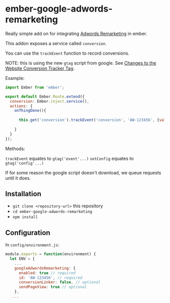 # ember-google-adwords-remarketing

Really simple add on for integrating [Adwords Remarketing](https://developers.google.com/adwords-remarketing-tag/asynchronous/) in ember.

This addon exposes a service called `conversion`.

You can use the `trackEvent` function to record conversions.

NOTE: this is using the new `gtag` script from google. See [Changes to the Website Conversion Tracker Tag](https://support.google.com/adwords/answer/7548399?hl=en).

Example:

```javascript
import Ember from 'ember';

export default Ember.Route.extend({
  conversion: Ember.inject.service(),
  actions: {
    onThingDone(){
    
      this.get('conversion').trackEvent('conversion', 'AW-123456', {value: 100});
      
    }
  }
});
```

Methods:

`trackEvent` equates to `gtag('event'...)`
`setConfig` equates to `gtag('config'...)`

If for some reason the google script doesn't download, we queue requests until it does.

## Installation

* `git clone <repository-url>` this repository
* `cd ember-google-adwords-remarketing`
* `npm install`

## Configuration

In `config/environment.js`:

```javascript
module.exports = function(environment) {
  let ENV = {
    ...
    googleAdwordsRemarketing: {
      enabled: true // required
      id: 'AW-123456', // required
      conversionLinker: false, // optional
      sendPageView: true // optional
    },
   ... 
```


